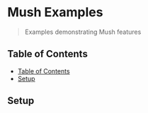 # Mush Examples

>  Examples demonstrating Mush features

## Table of Contents
- [Table of Contents](#table-of-contents)
- [Setup](#setup)
## Setup
